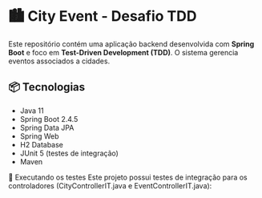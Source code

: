 # 🏙️ City Event - Desafio TDD

Este repositório contém uma aplicação backend desenvolvida com **Spring Boot** e foco em **Test-Driven Development (TDD)**. O sistema gerencia eventos associados a cidades.

## 📦 Tecnologias

- Java 11
- Spring Boot 2.4.5
- Spring Data JPA
- Spring Web
- H2 Database
- JUnit 5 (testes de integração)
- Maven


🧪 Executando os testes
Este projeto possui testes de integração para os controladores (CityControllerIT.java e EventControllerIT.java):
